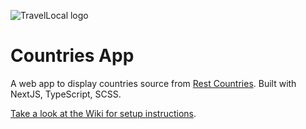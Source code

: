 ![TravelLocal logo](https://www.travellocal.com/images/logo-accent-135.png)

# Countries App

A web app to display countries source from [Rest Countries](https://restcountries.com). Built with NextJS, TypeScript, SCSS.

[Take a look at the Wiki for setup instructions](https://github.com/travellocal/countries-app/wiki).